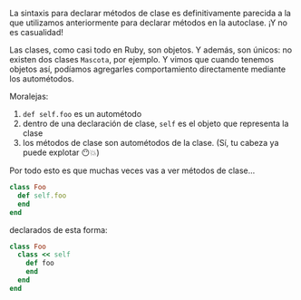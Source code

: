 La sintaxis para declarar métodos de clase es definitivamente parecida a la que utilizamos anteriormente para declarar métodos en la autoclase. ¡Y no es casualidad!

Las clases, como casi todo en Ruby, son objetos. Y además, son únicos: no existen dos clases `Mascota`, por ejemplo. Y vimos que cuando tenemos objetos así, podíamos agregarles comportamiento directamente mediante los autométodos. 

Moralejas: 

1. `def self.foo` es un autométodo
2. dentro de una declaración de clase, `self` es el objeto que representa la clase
3. los métodos de clase son autométodos de la clase. (Sí, tu cabeza ya puede explotar :no_mouth::boom:)

Por todo esto es que muchas veces vas a ver métodos de clase...

```ruby 
class Foo
  def self.foo
  end
end
```

declarados de esta forma: 

```ruby
class Foo
  class << self
    def foo
    end
  end
end
```